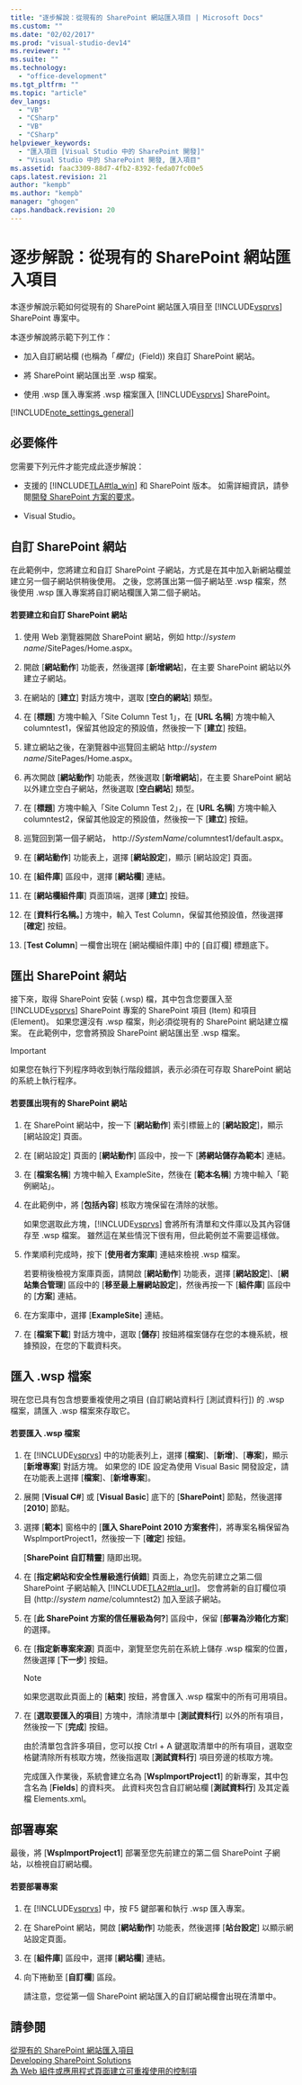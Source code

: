 ```yaml
---
title: "逐步解說：從現有的 SharePoint 網站匯入項目 | Microsoft Docs"
ms.custom: ""
ms.date: "02/02/2017"
ms.prod: "visual-studio-dev14"
ms.reviewer: ""
ms.suite: ""
ms.technology: 
  - "office-development"
ms.tgt_pltfrm: ""
ms.topic: "article"
dev_langs: 
  - "VB"
  - "CSharp"
  - "VB"
  - "CSharp"
helpviewer_keywords: 
  - "匯入項目 [Visual Studio 中的 SharePoint 開發]"
  - "Visual Studio 中的 SharePoint 開發, 匯入項目"
ms.assetid: faac3309-88d7-4fb2-8392-feda07fc00e5
caps.latest.revision: 21
author: "kempb"
ms.author: "kempb"
manager: "ghogen"
caps.handback.revision: 20
---
```

# 逐步解說：從現有的 SharePoint 網站匯入項目
  本逐步解說示範如何從現有的 SharePoint 網站匯入項目至 [!INCLUDE[vsprvs](../sharepoint/includes/vsprvs-md.md)] SharePoint 專案中。  
  
 本逐步解說將示範下列工作：  
  
-   加入自訂網站欄 \(也稱為「*欄位*」\(Field\)\) 來自訂 SharePoint 網站。  
  
-   將 SharePoint 網站匯出至 .wsp 檔案。  
  
-   使用 .wsp 匯入專案將 .wsp 檔案匯入 [!INCLUDE[vsprvs](../sharepoint/includes/vsprvs-md.md)] SharePoint。  
  
 [!INCLUDE[note_settings_general](../sharepoint/includes/note-settings-general-md.md)]  
  
## 必要條件  
 您需要下列元件才能完成此逐步解說：  
  
-   支援的 [!INCLUDE[TLA#tla_win](../sharepoint/includes/tlasharptla-win-md.md)] 和 SharePoint 版本。  如需詳細資訊，請參閱[開發 SharePoint 方案的要求](../sharepoint/requirements-for-developing-sharepoint-solutions.md)。  
  
-   Visual Studio。  
  
## 自訂 SharePoint 網站  
 在此範例中，您將建立和自訂 SharePoint 子網站，方式是在其中加入新網站欄並建立另一個子網站供稍後使用。  之後，您將匯出第一個子網站至 .wsp 檔案，然後使用 .wsp 匯入專案將自訂網站欄匯入第二個子網站。  
  
#### 若要建立和自訂 SharePoint 網站  
  
1.  使用 Web 瀏覽器開啟 SharePoint 網站，例如 http:\/\/*system name*\/SitePages\/Home.aspx。  
  
2.  開啟 \[**網站動作**\] 功能表，然後選擇 \[**新增網站**\]，在主要 SharePoint 網站以外建立子網站。  
  
3.  在網站的 \[**建立**\] 對話方塊中，選取 \[**空白的網站**\] 類型。  
  
4.  在 \[**標題**\] 方塊中輸入「Site Column Test 1」，在 \[**URL 名稱**\] 方塊中輸入 columntest1，保留其他設定的預設值，然後按一下 \[**建立**\] 按鈕。  
  
5.  建立網站之後，在瀏覽器中巡覽回主網站 http:\/\/*system name*\/SitePages\/Home.aspx。  
  
6.  再次開啟 \[**網站動作**\] 功能表，然後選取 \[**新增網站**\]，在主要 SharePoint 網站以外建立空白子網站，然後選取 \[**空白網站**\] 類型。  
  
7.  在 \[**標題**\] 方塊中輸入「Site Column Test 2」，在 \[**URL 名稱**\] 方塊中輸入 columntest2，保留其他設定的預設值，然後按一下 \[**建立**\] 按鈕。  
  
8.  巡覽回到第一個子網站， http:\/\/*SystemName*\/columntest1\/default.aspx。  
  
9. 在 \[**網站動作**\] 功能表上，選擇 \[**網站設定**\]，顯示 \[網站設定\] 頁面。  
  
10. 在 \[**組件庫**\] 區段中，選擇 \[**網站欄**\] 連結。  
  
11. 在 \[**網站欄組件庫**\] 頁面頂端，選擇 \[**建立**\] 按鈕。  
  
12. 在 \[**資料行名稱。**\] 方塊中，輸入 Test Column，保留其他預設值，然後選擇 \[**確定**\] 按鈕。  
  
13. \[**Test Column**\] 一欄會出現在 \[網站欄組件庫\] 中的 \[自訂欄\] 標題底下。  
  
## 匯出 SharePoint 網站  
 接下來，取得 SharePoint 安裝 \(.wsp\) 檔，其中包含您要匯入至 [!INCLUDE[vsprvs](../sharepoint/includes/vsprvs-md.md)] SharePoint 專案的 SharePoint 項目 \(Item\) 和項目 \(Element\)。  如果您還沒有 .wsp 檔案，則必須從現有的 SharePoint 網站建立檔案。  在此範例中，您會將預設 SharePoint 網站匯出至 .wsp 檔案。  
  
> [!IMPORTANT]  
>  如果您在執行下列程序時收到執行階段錯誤，表示必須在可存取 SharePoint 網站的系統上執行程序。  
  
#### 若要匯出現有的 SharePoint 網站  
  
1.  在 SharePoint 網站中，按一下 \[**網站動作**\] 索引標籤上的 \[**網站設定**\]，顯示 \[網站設定\] 頁面。  
  
2.  在 \[網站設定\] 頁面的 \[**網站動作**\] 區段中，按一下 \[**將網站儲存為範本**\] 連結。  
  
3.  在 \[**檔案名稱**\] 方塊中輸入 ExampleSite，然後在 \[**範本名稱**\] 方塊中輸入「範例網站」。  
  
4.  在此範例中，將 \[**包括內容**\] 核取方塊保留在清除的狀態。  
  
     如果您選取此方塊，[!INCLUDE[vsprvs](../sharepoint/includes/vsprvs-md.md)] 會將所有清單和文件庫以及其內容儲存至 .wsp 檔案。  雖然這在某些情況下很有用，但此範例並不需要這樣做。  
  
5.  作業順利完成時，按下 \[**使用者方案庫**\] 連結來檢視 .wsp 檔案。  
  
     若要稍後檢視方案庫頁面，請開啟 \[**網站動作**\] 功能表，選擇 \[**網站設定**\]、\[**網站集合管理**\] 區段中的 \[**移至最上層網站設定**\]，然後再按一下 \[**組件庫**\] 區段中的 \[**方案**\] 連結。  
  
6.  在方案庫中，選擇 \[**ExampleSite**\] 連結。  
  
7.  在 \[**檔案下載**\] 對話方塊中，選取 \[**儲存**\] 按鈕將檔案儲存在您的本機系統，根據預設，在您的下載資料夾。  
  
## 匯入 .wsp 檔案  
 現在您已具有包含想要重複使用之項目 \(自訂網站資料行 \[測試資料行\]\) 的 .wsp 檔案，請匯入 .wsp 檔案來存取它。  
  
#### 若要匯入 .wsp 檔案  
  
1.  在 [!INCLUDE[vsprvs](../sharepoint/includes/vsprvs-md.md)] 中的功能表列上，選擇 \[**檔案**\]、\[**新增**\]、\[**專案**\]，顯示 \[**新增專案**\] 對話方塊。  如果您的 IDE 設定為使用 Visual Basic 開發設定，請在功能表上選擇 \[**檔案**\]、\[**新增專案**\]。  
  
2.  展開 \[**Visual C\#**\] 或 \[**Visual Basic**\] 底下的 \[**SharePoint**\] 節點，然後選擇 \[**2010**\] 節點。  
  
3.  選擇 \[**範本**\] 窗格中的 \[**匯入 SharePoint 2010 方案套件**\]，將專案名稱保留為 WspImportProject1，然後按一下 \[**確定**\] 按鈕。  
  
     \[**SharePoint 自訂精靈**\] 隨即出現。  
  
4.  在 \[**指定網站和安全性層級進行偵錯**\] 頁面上，為您先前建立之第二個 SharePoint 子網站輸入 [!INCLUDE[TLA2#tla_url](../sharepoint/includes/tla2sharptla-url-md.md)]。  您會將新的自訂欄位項目 \(http:\/\/*system name*\/columntest2\) 加入至該子網站。  
  
5.  在 \[**此 SharePoint 方案的信任層級為何?**\] 區段中，保留 \[**部署為沙箱化方案**\] 的選擇。  
  
6.  在 \[**指定新專案來源**\] 頁面中，瀏覽至您先前在系統上儲存 .wsp 檔案的位置，然後選擇 \[**下一步**\] 按鈕。  
  
    > [!NOTE]  
    >  如果您選取此頁面上的 \[**結束**\] 按鈕，將會匯入 .wsp 檔案中的所有可用項目。  
  
7.  在 \[**選取要匯入的項目**\] 方塊中，清除清單中 \[**測試資料行**\] 以外的所有項目，然後按一下 \[**完成**\] 按鈕。  
  
     由於清單包含許多項目，您可以按 Ctrl \+ A 鍵選取清單中的所有項目，選取空格鍵清除所有核取方塊，然後指選取 \[**測試資料行**\] 項目旁邊的核取方塊。  
  
     完成匯入作業後，系統會建立名為 \[**WspImportProject1**\] 的新專案，其中包含名為 \[**Fields**\] 的資料夾。  此資料夾包含自訂網站欄 \[**測試資料行**\] 及其定義檔 Elements.xml。  
  
## 部署專案  
 最後，將 \[**WspImportProject1**\] 部署至您先前建立的第二個 SharePoint 子網站，以檢視自訂網站欄。  
  
#### 若要部署專案  
  
1.  在 [!INCLUDE[vsprvs](../sharepoint/includes/vsprvs-md.md)] 中，按 F5 鍵部署和執行 .wsp 匯入專案。  
  
2.  在 SharePoint 網站，開啟 \[**網站動作**\] 功能表，然後選擇 \[**站台設定**\] 以顯示網站設定頁面。  
  
3.  在 \[**組件庫**\] 區段中，選擇 \[**網站欄**\] 連結。  
  
4.  向下捲動至 \[**自訂欄**\] 區段。  
  
     請注意，您從第一個 SharePoint 網站匯入的自訂網站欄會出現在清單中。  
  
## 請參閱  
 [從現有的 SharePoint 網站匯入項目](../sharepoint/importing-items-from-an-existing-sharepoint-site.md)   
 [Developing SharePoint Solutions](../sharepoint/developing-sharepoint-solutions.md)   
 [為 Web 組件或應用程式頁面建立可重複使用的控制項](../sharepoint/creating-reusable-controls-for-web-parts-or-application-pages.md)  
  
  
